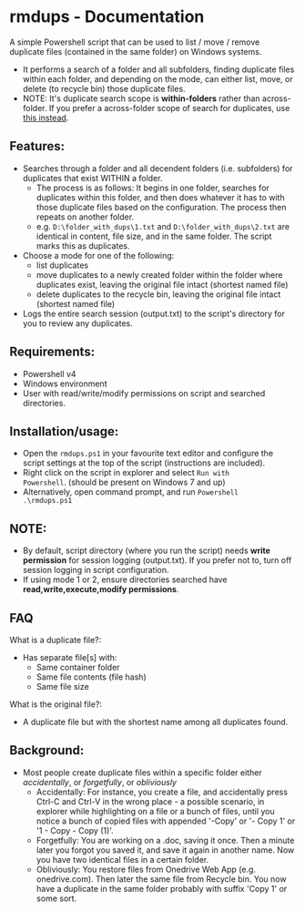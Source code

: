 # rmdups - Documentation
A simple Powershell script that can be used to list / move / remove duplicate files (contained in the same folder) on Windows systems. 
- It performs a search of a folder and all subfolders, finding duplicate files within each folder, and depending on the mode, can either list, move, or delete (to recycle bin) those duplicate files.
- NOTE: It's duplicate search scope is <b>within-folders</b> rather than across-folder. If you prefer a across-folder scope of search for duplicates, use <a href="https://github.com/theohbrothers/rmdups-across-folders">this instead</a>.

## Features:
- Searches through a folder and all decendent folders (i.e. subfolders) for duplicates that exist WITHIN a folder. 
	- The process is as follows: It begins in one folder, searches for duplicates within this folder, and then does whatever it has to with those duplicate files based on the configuration. The process then repeats on another folder.
	- e.g. <code>D:\folder_with_dups\1.txt</code> and <code>D:\folder_with_dups\2.txt</code> are identical in content, file size, and in the same folder. The script marks this as duplicates.
- Choose a mode for one of the following:
	- list duplicates 
	- move duplicates to a newly created folder within the folder where duplicates exist, leaving the original file intact (shortest named file)
	- delete duplicates to the recycle bin, leaving the original file intact (shortest named file)
- Logs the entire search session (output.txt) to the script's directory for you to review any duplicates. 

## Requirements:
- Powershell v4
- Windows environment
- User with read/write/modify permissions on script and searched directories.

## Installation/usage:
- Open the <code>rmdups.ps1</code> in your favourite text editor and configure the script settings at the top of the script (instructions are included).
- Right click on the script in explorer and select <code>Run with Powershell</code>. (should be present on Windows 7 and up)
- Alternatively, open command prompt, and run <code>Powershell .\rmdups.ps1</code>

## NOTE:
- By default, script directory (where you run the script) needs <b>write permission</b> for session logging (output.txt). If you prefer not to, turn off session logging in script configuration.
- If using mode 1 or 2, ensure directories searched have <b>read,write,execute,modify permissions</b>.

## FAQ
What is a duplicate file?:
- Has separate file[s] with:
	- Same container folder
	- Same file contents (file hash)
	- Same file size
	
What is the original file?:
- A duplicate file but with the shortest name among all duplicates found.

## Background:
- Most people create duplicate files within a specific folder either <i>accidentally</i>, or <i>forgetfully</i>, or <i>obliviously</i>
	- Accidentally: For instance, you create a file, and accidentally press Ctrl-C and Ctrl-V in the wrong place - a possible scenario, in explorer while highlighting on a file or a bunch of files, until you notice a bunch of copied files with appended '-Copy' or '- Copy 1' or '1 - Copy - Copy (1)'.
	- Forgetfully: You are working on a .doc, saving it once. Then a minute later you forgot you saved it, and save it again in another name. Now you have two identical files in a certain folder.
	- Obliviously: You restore files from Onedrive Web App (e.g. onedrive.com). Then later the same file from Recycle bin. You now have a duplicate in the same folder probably with suffix 'Copy 1' or some sort.


